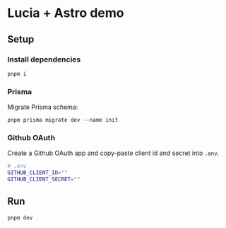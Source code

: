 # Lucia + Astro demo

## Setup

### Install dependencies

```
pnpm i
```

### Prisma

Migrate Prisma schema:

```
pnpm prisma migrate dev --name init
```

### Github OAuth

Create a Github OAuth app and copy-paste client id and secret into `.env`.

```bash
# .env
GITHUB_CLIENT_ID=""
GITHUB_CLIENT_SECRET=""
```

## Run

```
pnpm dev
```
